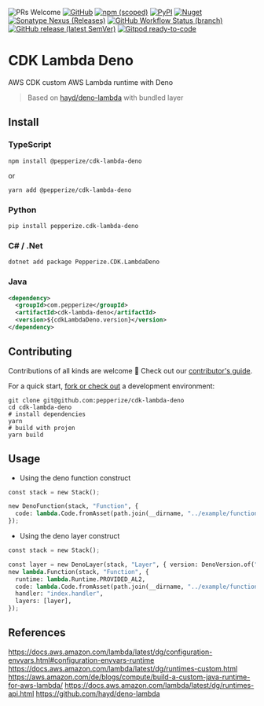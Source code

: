 ![PRs Welcome](https://img.shields.io/badge/PRs-welcome-brightgreen.svg?style=flat-square)
[![GitHub](https://img.shields.io/github/license/pepperize/cdk-lambda-deno?style=flat-square)](https://github.com/pepperize/cdk-lambda-deno/blob/main/LICENSE)
[![npm (scoped)](https://img.shields.io/npm/v/@pepperize/cdk-lambda-deno?style=flat-square)](https://www.npmjs.com/package/@pepperize/cdk-lambda-deno)
[![PyPI](https://img.shields.io/pypi/v/pepperize.cdk-lambda-deno?style=flat-square)](https://pypi.org/project/pepperize.cdk-lambda-deno/)
[![Nuget](https://img.shields.io/nuget/v/Pepperize.CDK.LambdaDeno?style=flat-square)](https://www.nuget.org/packages/Pepperize.CDK.LambdaDeno/)
[![Sonatype Nexus (Releases)](https://img.shields.io/nexus/r/com.pepperize/cdk-lambda-deno?server=https%3A%2F%2Fs01.oss.sonatype.org%2F&style=flat-square)](https://s01.oss.sonatype.org/content/repositories/releases/com/pepperize/cdk-lambda-deno/)
[![GitHub Workflow Status (branch)](https://img.shields.io/github/actions/workflow/status/pepperize/cdk-lambda-deno/release.yml?branch=main&label=release&style=flat-square)](https://github.com/pepperize/cdk-lambda-deno/actions/workflows/release.yml)
[![GitHub release (latest SemVer)](https://img.shields.io/github/v/release/pepperize/cdk-lambda-deno?sort=semver&style=flat-square)](https://github.com/pepperize/cdk-lambda-deno/releases)
[![Gitpod ready-to-code](https://img.shields.io/badge/Gitpod-ready--to--code-blue?logo=gitpod&style=flat-square)](https://gitpod.io/#https://github.com/pepperize/cdk-lambda-deno)

# CDK Lambda Deno

AWS CDK custom AWS Lambda runtime with Deno

> Based on [hayd/deno-lambda](https://github.com/hayd/deno-lambda) with bundled layer

## Install

### TypeScript

```shell
npm install @pepperize/cdk-lambda-deno
```

or

```shell
yarn add @pepperize/cdk-lambda-deno
```

### Python

```shell
pip install pepperize.cdk-lambda-deno
```

### C# / .Net

```
dotnet add package Pepperize.CDK.LambdaDeno
```

### Java

```xml
<dependency>
  <groupId>com.pepperize</groupId>
  <artifactId>cdk-lambda-deno</artifactId>
  <version>${cdkLambdaDeno.version}</version>
</dependency>
```

## Contributing

Contributions of all kinds are welcome :rocket: Check out our [contributor's guide](https://github.com/pepperize/cdk-lambda-deno/blob/main/CONTRIBUTING.md).

For a quick start, [fork or check out](https://github.com/pepperize/cdk-lambda-deno/fork) a development environment:

```shell
git clone git@github.com:pepperize/cdk-lambda-deno
cd cdk-lambda-deno
# install dependencies
yarn
# build with projen
yarn build
```

## Usage

* Using the deno function construct

```python
const stack = new Stack();

new DenoFunction(stack, "Function", {
  code: lambda.Code.fromAsset(path.join(__dirname, "../example/function")),
});
```

* Using the deno layer construct

```python
const stack = new Stack();

const layer = new DenoLayer(stack, "Layer", { version: DenoVersion.of("1.23.3") });
new lambda.Function(stack, "Function", {
  runtime: lambda.Runtime.PROVIDED_AL2,
  code: lambda.Code.fromAsset(path.join(__dirname, "../example/function")),
  handler: "index.handler",
  layers: [layer],
});
```

## References

https://docs.aws.amazon.com/lambda/latest/dg/configuration-envvars.html#configuration-envvars-runtime
https://docs.aws.amazon.com/lambda/latest/dg/runtimes-custom.html
https://aws.amazon.com/de/blogs/compute/build-a-custom-java-runtime-for-aws-lambda/
https://docs.aws.amazon.com/lambda/latest/dg/runtimes-api.html
https://github.com/hayd/deno-lambda
